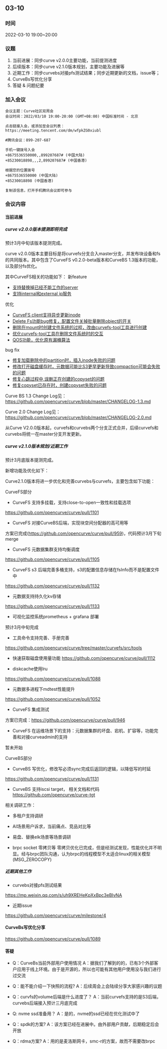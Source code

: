 ## 03-10
### **时间**

2022-03-10 19:00~20:00

### **议题**

1. 当前进展：同步curve v2.0.0主要功能，当前提测进度
2. 后续版本：同步curve v2.1.0版本规划，主要功能及进展等
3. 近期工作：同步curvebs对接pfs测试结果；同步近期更新的文档，issue等；
4. CurveBs写优化分享
5. 答疑 & 问题纪要

### **加入会议**

```
会议主题：Curve社区双周会
会议时间：2022/03/10 19:00-20:00 (GMT+08:00) 中国标准时间 - 北京

点击链接入会，或添加至会议列表：
https://meeting.tencent.com/dm/wfpkZG0xiubl

#腾讯会议：899-207-687

手机一键拨号入会
+8675536550000,,899207687# (中国大陆)
+85230018898,,,2,899207687# (中国香港)

根据您的位置拨号
+8675536550000 (中国大陆)
+85230018898 (中国香港)

复制该信息，打开手机腾讯会议即可参与
```

### **会议内容**

#### 当前进展

##### curve v2.0.0版本提测即将完成

预计3月中旬该版本提测完成。

curve v2.0.0版本主要目标是将curvefs分支合入master分支，并发布块设备和fs的共同版本。其中包含了CurveFS v0.2.0-beta版本和CurveBS 1.3版本的功能，以及部分fs优化。

其中CurveFS相关的功能如下：
新feature

- [支持替换掉已经不能工作的server](https://github.com/opencurve/curve/pull/954)
- [支持internal和external ip服务](https://github.com/opencurve/curve/issues/973)

优化

- [CurveFS client支持异步更新inode](https://github.com/opencurve/curve/pull/1020)
- [Delete Fs功能bug修复，配置文件关掉批量删除object的开关](https://github.com/opencurve/curve/pull/997)
- [删除在mount时创建文件系统的过程，改由curvefs-tool工具进行创建](https://github.com/opencurve/curve/pull/899)
- [优化curvefs-tool工具在删除文件系统时的交互](https://github.com/opencurve/curve/issues/843)
- [QOS功能，优化原有漏桶算法](https://github.com/opencurve/curve/pull/1045)

bug fix

- [修复加载删除中的partition时，插入inode失败的问题](https://github.com/opencurve/curve/pull/997)
- [修改打开磁盘缓存时，元数据可能比S3更早更新导致compaction可能会失败的问题](https://github.com/opencurve/curve/pull/1006)
- [修复心跳过程中,误删正在创建的copyset的问题](https://github.com/opencurve/curve/pull/1011)
- [修复copyset已存在时，创建copyset失败的问题](https://github.com/opencurve/curve/pull/1002)

Curve BS 1.3 Change Log见： https://github.com/opencurve/curve/blob/master/CHANGELOG-1.3.md

Curve 2.0 Change Log见：https://github.com/opencurve/curve/blob/master/CHANGELOG-2.0.md

从Curve V2.0.0版本起，curvefs和curvebs两个分支正式合并，后续curvefs和curvebs将统一在master分支开发更新。

##### curve v2.1.0版本规划/近期工作

预计3月底版本提测完成。

新增功能及优化如下：

Curve2.1.0版本将进一步优化和完善curvebs与curvefs，主要包含如下功能：

CurveFS部分

- CurveFS 支持多挂载，支持close-to-open一致性和挂载选项

https://github.com/opencurve/curve/pull/1101

- CurveFS 对接CurveBS后端，实现块空间分配器的高可用等

方案已完成(https://github.com/opencurve/curve/pull/959)，代码预计3月下旬merge

- CurveFS 元数据集群支持均衡调度

https://github.com/opencurve/curve/pull/1105

- CurveFS s3 后端完善多桶支持，s3的配置信息存储在fsInfo而不是配置文件中

https://github.com/opencurve/curve/pull/1132

- 元数据支持持久化kv存储

https://github.com/opencurve/curve/pull/1133

- 可视化监控系统prometheus + grafana 部署

预计3月中旬完成

- 工具命令支持完善、手册完善

https://github.com/opencurve/curve/tree/master/curvefs/src/tools


- 快速获取磁盘使用量功能
https://github.com/opencurve/curve/pull/1112

- diskcache使用lru

https://github.com/opencurve/curve/pull/1088

- 元数据多进程下mdtest性能提升

https://github.com/opencurve/curve/pull/1052

- CurveFS 集成测试

方案已完成：https://github.com/opencurve/curve/pull/946

- CurveFS 在运维场景下的支持：元数据集群的坏盘、宕机、扩容等，功能完善和对接curveadmin的支持

暂未开始

CurveBS部分

- CurveBS 写优化，修改写必须sync完成后返回的逻辑，以降低写的时延

https://github.com/opencurve/curve/pull/1131

- CurveBS 支持iscsi target， 相关文档和代码 https://github.com/opencurve/curve-tgt

相关调研工作：

- 多租户支持调研
- AI场景用户诉求，当前痛点、竞品对比等
- 易盘、替换elk场景等场景调研

- brpc socket 零拷贝等
零拷贝优化已完成，但是经测试发现，性能优化并不明显。经与brpc团队沟通，认为brpc的线程模型不太适合linux的相关模型(MSG_ZEROCOPY)

##### 近期其他工作

- curvebs对接pfs测试结果

https://mp.weixin.qq.com/s/uh9XREHeKpXxBpc3eBIvNA

- 近期issue

https://github.com/opencurve/curve/milestone/4


#### CurveBs写优化分享

https://github.com/opencurve/curve/pull/1089

#### 答疑

- Q：CurveBs当前外部用户使用情况
A：据我们了解到的的，已有3个外部客户应用于线上环境。由于是开源的，所以也可能有其他用户使用没与我们进行过交流

- Q：能不能介绍一下快照的流程?
A：后续周会上会陆续分享大家感兴趣的议题

- Q：curvfs的volume后端是什么进度了？
A：当前curvefs支持的是S3后端，curvebs后端接入预计三月底完成

- Q: nvme ssd准备用？
A：是的，nvme的ssd已经在优化测试中了

- Q：spdk的方案?
A：该方案已经在进展中。由外部用户贡献，后期稳定后会开放

- Q：rdma方案?
A：用的是麦洛斯网卡，smc-r的方案，故而不需要改brpc
